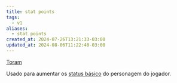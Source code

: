 ```yaml
---
title: stat points
tags:
  - v1
aliases:
  - stat points
created_at: 2024-07-26T13:21:33-03:00
updated_at: 2024-08-06T11:22:40-03:00
---
```


[Toram](../../../../rascunhos/2024/07/2024-07-06-Toram.md)

Usado para aumentar os [status básico](../../../../sementes/2024/07/2024-07-09-Toram_Status_basico.md) do personagem do jogador.